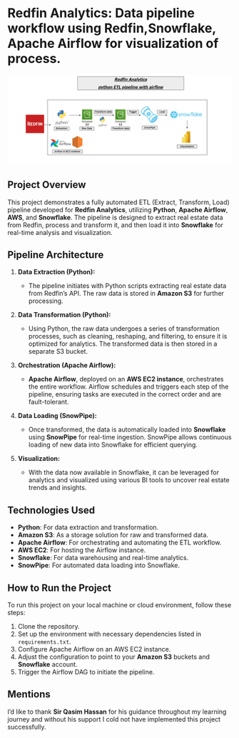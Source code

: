 # Redfin Analytics: Data pipeline workflow using Redfin,Snowflake, Apache Airflow for visualization of process.

![Data pipeline workflow using Redfin,Snowflake, Apache Airflow for visualization of process.](./Redfin%20Pipeline%20Structure.png)

## Project Overview
This project demonstrates a fully automated ETL (Extract, Transform, Load) pipeline developed for **Redfin Analytics**, utilizing **Python**, **Apache Airflow**, **AWS**, and **Snowflake**. The pipeline is designed to extract real estate data from Redfin, process and transform it, and then load it into **Snowflake** for real-time analysis and visualization.

## Pipeline Architecture
1. **Data Extraction (Python):**
   - The pipeline initiates with Python scripts extracting real estate data from Redfin’s API. The raw data is stored in **Amazon S3** for further processing.

2. **Data Transformation (Python):**
   - Using Python, the raw data undergoes a series of transformation processes, such as cleaning, reshaping, and filtering, to ensure it is optimized for analytics. The transformed data is then stored in a separate S3 bucket.

3. **Orchestration (Apache Airflow):**
   - **Apache Airflow**, deployed on an **AWS EC2 instance**, orchestrates the entire workflow. Airflow schedules and triggers each step of the pipeline, ensuring tasks are executed in the correct order and are fault-tolerant.

4. **Data Loading (SnowPipe):**
   - Once transformed, the data is automatically loaded into **Snowflake** using **SnowPipe** for real-time ingestion. SnowPipe allows continuous loading of new data into Snowflake for efficient querying.

5. **Visualization:**
   - With the data now available in Snowflake, it can be leveraged for analytics and visualized using various BI tools to uncover real estate trends and insights.

## Technologies Used
- **Python**: For data extraction and transformation.
- **Amazon S3**: As a storage solution for raw and transformed data.
- **Apache Airflow**: For orchestrating and automating the ETL workflow.
- **AWS EC2**: For hosting the Airflow instance.
- **Snowflake**: For data warehousing and real-time analytics.
- **SnowPipe**: For automated data loading into Snowflake.

## How to Run the Project
To run this project on your local machine or cloud environment, follow these steps:
1. Clone the repository.
2. Set up the environment with necessary dependencies listed in `requirements.txt`.
3. Configure Apache Airflow on an AWS EC2 instance.
4. Adjust the configuration to point to your **Amazon S3** buckets and **Snowflake** account.
5. Trigger the Airflow DAG to initiate the pipeline.

## Mentions
I’d like to thank **Sir Qasim Hassan** for his guidance throughout my learning journey and without his support I cold not have implemented this project successfully.
